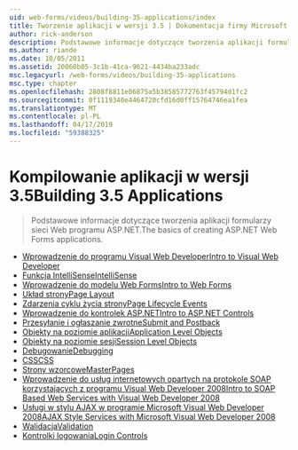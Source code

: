 ```yaml
---
uid: web-forms/videos/building-35-applications/index
title: Tworzenie aplikacji w wersji 3.5 | Dokumentacja firmy Microsoft
author: rick-anderson
description: Podstawowe informacje dotyczące tworzenia aplikacji formularzy sieci Web programu ASP.NET.
ms.author: riande
ms.date: 10/05/2011
ms.assetid: 20060b05-3c1b-41ca-9621-4434ba233adc
msc.legacyurl: /web-forms/videos/building-35-applications
msc.type: chapter
ms.openlocfilehash: 2808f8811e06875a5b38585772763f45794d1fc2
ms.sourcegitcommit: 0f1119340e4464720cfd16d0ff15764746ea1fea
ms.translationtype: MT
ms.contentlocale: pl-PL
ms.lasthandoff: 04/17/2019
ms.locfileid: "59388325"
---
```

# <a name="building-35-applications"></a><span data-ttu-id="b1eac-103">Kompilowanie aplikacji w wersji 3.5</span><span class="sxs-lookup"><span data-stu-id="b1eac-103">Building 3.5 Applications</span></span>

> <span data-ttu-id="b1eac-104">Podstawowe informacje dotyczące tworzenia aplikacji formularzy sieci Web programu ASP.NET.</span><span class="sxs-lookup"><span data-stu-id="b1eac-104">The basics of creating ASP.NET Web Forms applications.</span></span>


- [<span data-ttu-id="b1eac-105">Wprowadzenie do programu Visual Web Developer</span><span class="sxs-lookup"><span data-stu-id="b1eac-105">Intro to Visual Web Developer</span></span>](intro-to-visual-web-developer.md)
- [<span data-ttu-id="b1eac-106">Funkcja IntelliSense</span><span class="sxs-lookup"><span data-stu-id="b1eac-106">IntelliSense</span></span>](intellisense.md)
- [<span data-ttu-id="b1eac-107">Wprowadzenie do modelu Web Forms</span><span class="sxs-lookup"><span data-stu-id="b1eac-107">Intro to Web Forms</span></span>](intro-to-web-forms.md)
- [<span data-ttu-id="b1eac-108">Układ strony</span><span class="sxs-lookup"><span data-stu-id="b1eac-108">Page Layout</span></span>](page-layout.md)
- [<span data-ttu-id="b1eac-109">Zdarzenia cyklu życia strony</span><span class="sxs-lookup"><span data-stu-id="b1eac-109">Page Lifecycle Events</span></span>](page-lifecycle-events.md)
- [<span data-ttu-id="b1eac-110">Wprowadzenie do kontrolek ASP.NET</span><span class="sxs-lookup"><span data-stu-id="b1eac-110">Intro to ASP.NET Controls</span></span>](intro-to-aspnet-controls.md)
- [<span data-ttu-id="b1eac-111">Przesyłanie i ogłaszanie zwrotne</span><span class="sxs-lookup"><span data-stu-id="b1eac-111">Submit and Postback</span></span>](submit-and-postback.md)
- [<span data-ttu-id="b1eac-112">Obiekty na poziomie aplikacji</span><span class="sxs-lookup"><span data-stu-id="b1eac-112">Application Level Objects</span></span>](application-level-objects.md)
- [<span data-ttu-id="b1eac-113">Obiekty na poziomie sesji</span><span class="sxs-lookup"><span data-stu-id="b1eac-113">Session Level Objects</span></span>](session-level-objects.md)
- [<span data-ttu-id="b1eac-114">Debugowanie</span><span class="sxs-lookup"><span data-stu-id="b1eac-114">Debugging</span></span>](debugging.md)
- [<span data-ttu-id="b1eac-115">CSS</span><span class="sxs-lookup"><span data-stu-id="b1eac-115">CSS</span></span>](css.md)
- [<span data-ttu-id="b1eac-116">Strony wzorcowe</span><span class="sxs-lookup"><span data-stu-id="b1eac-116">MasterPages</span></span>](masterpages.md)
- [<span data-ttu-id="b1eac-117">Wprowadzenie do usług internetowych opartych na protokole SOAP korzystających z programu Visual Web Developer 2008</span><span class="sxs-lookup"><span data-stu-id="b1eac-117">Intro to SOAP Based Web Services with Visual Web Developer 2008</span></span>](an-introduction-to-soap-based-web-services-with-visual-web-developer-2008.md)
- [<span data-ttu-id="b1eac-118">Usługi w stylu AJAX w programie Microsoft Visual Web Developer 2008</span><span class="sxs-lookup"><span data-stu-id="b1eac-118">AJAX Style Services with Microsoft Visual Web Developer 2008</span></span>](ajax-style-services-with-microsoft-visual-web-developer-2008.md)
- [<span data-ttu-id="b1eac-119">Walidacja</span><span class="sxs-lookup"><span data-stu-id="b1eac-119">Validation</span></span>](validation.md)
- [<span data-ttu-id="b1eac-120">Kontrolki logowania</span><span class="sxs-lookup"><span data-stu-id="b1eac-120">Login Controls</span></span>](login-controls.md)
